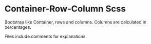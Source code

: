 # Container-Row-Column Scss
Bootstrap like Container, rows and columns.
Columns are calculated in percentages.

Files include comments for explanations.
